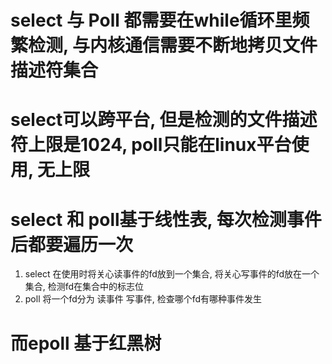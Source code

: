 # select 与 Poll 都需要在while循环里频繁检测, 与内核通信需要不断地拷贝文件描述符集合
# select可以跨平台, 但是检测的文件描述符上限是1024, poll只能在linux平台使用, 无上限
# select 和 poll基于线性表, 每次检测事件后都要遍历一次
1. select 在使用时将关心读事件的fd放到一个集合, 将关心写事件的fd放在一个集合, 检测fd在集合中的标志位
2. poll 将一个fd分为 读事件 写事件, 检查哪个fd有哪种事件发生
# 而epoll 基于红黑树
